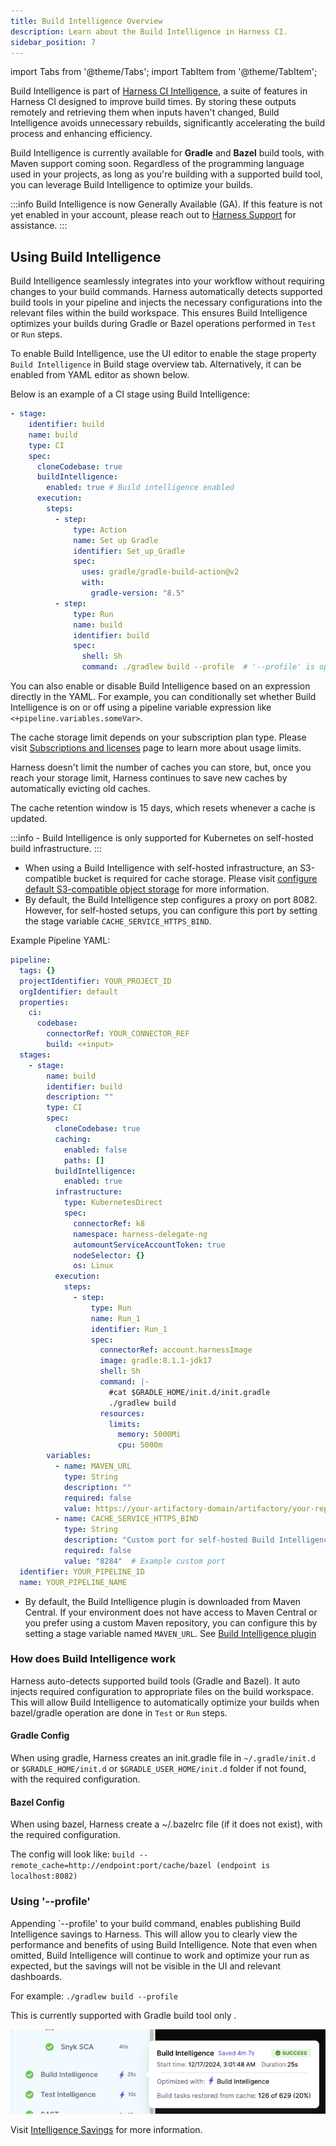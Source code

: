```yaml
---
title: Build Intelligence Overview
description: Learn about the Build Intelligence in Harness CI.
sidebar_position: 7
---
```


import Tabs from '@theme/Tabs';
import TabItem from '@theme/TabItem';

Build Intelligence is part of [Harness CI Intelligence](/docs/continuous-integration/use-ci/harness-ci-intelligence), a suite of features in Harness CI designed to improve build times. By storing these outputs remotely and retrieving them when inputs haven't changed, Build Intelligence avoids unnecessary rebuilds, significantly accelerating the build process and enhancing efficiency.

Build Intelligence is currently available for **Gradle** and **Bazel** build tools, with Maven support coming soon. Regardless of the programming language used in your projects, as long as you're building with a supported build tool, you can leverage Build Intelligence to optimize your builds.

:::info
Build Intelligence is now Generally Available (GA). 
If this feature is not yet enabled in your account, please reach out to [Harness Support](mailto:support@harness.io) for assistance.
:::

 
## Using Build Intelligence
Build Intelligence seamlessly integrates into your workflow without requiring changes to your build commands. Harness automatically detects supported build tools in your pipeline and injects the necessary configurations into the relevant files within the build workspace. This ensures Build Intelligence optimizes your builds during Gradle or Bazel operations performed in `Test` or `Run` steps. 

To enable Build Intelligence, use the UI editor to enable the stage property `Build Intelligence` in Build stage overview tab. Alternatively, it can be enabled from YAML editor as shown below.


Below is an example of a CI stage using Build Intelligence: 

```YAML
- stage:
    identifier: build
    name: build
    type: CI
    spec:
      cloneCodebase: true
      buildIntelligence: 
        enabled: true # Build intelligence enabled
      execution:
        steps:
          - step:
              type: Action
              name: Set up Gradle
              identifier: Set_up_Gradle
              spec:
                uses: gradle/gradle-build-action@v2
                with:
                  gradle-version: "8.5"
          - step:
              type: Run
              name: build
              identifier: build
              spec:
                shell: Sh
                command: ./gradlew build --profile  # '--profile' is optional but advised for gradle
```

You can also enable or disable Build Intelligence based on an expression directly in the YAML. For example, you can conditionally set whether Build Intelligence is on or off using a pipeline variable expression like `<+pipeline.variables.someVar>`.

<Tabs>
  <TabItem value="Cloud" label="Harness Cloud" default>


The cache storage limit depends on your subscription plan type. Please visit [Subscriptions and licenses](/docs/continuous-integration/get-started/ci-subscription-mgmt.md#usage-limits) page to learn more about usage limits.

Harness doesn't limit the number of caches you can store, but, once you reach your storage limit, Harness continues to save new caches by automatically evicting old caches.

The cache retention window is 15 days, which resets whenever a cache is updated.



  </TabItem>


  <TabItem value="Self Hosted" label="Self Hosted" default>
  :::info
    - Build Intelligence is only supported for Kubernetes on self-hosted build infrastructure. 
  :::

  - When using a Build Intelligence with self-hosted infrastructure, an S3-compatible bucket is required for cache storage. Please visit [configure default S3-compatible object storage](/docs/platform/settings/default-settings.md#continuous-integration) for more information.
  - By default, the Build Intelligence step configures a proxy on port 8082. However, for self-hosted setups, you can configure this port by setting the stage variable `CACHE_SERVICE_HTTPS_BIND`.

Example Pipeline YAML:

```YAML
pipeline:
  tags: {}
  projectIdentifier: YOUR_PROJECT_ID
  orgIdentifier: default
  properties:
    ci:
      codebase:
        connectorRef: YOUR_CONNECTOR_REF
        build: <+input>
  stages:
    - stage:
        name: build
        identifier: build
        description: ""
        type: CI
        spec:
          cloneCodebase: true
          caching:
            enabled: false
            paths: []
          buildIntelligence:
            enabled: true
          infrastructure:
            type: KubernetesDirect
            spec:
              connectorRef: k8
              namespace: harness-delegate-ng
              automountServiceAccountToken: true
              nodeSelector: {}
              os: Linux
          execution:
            steps:
              - step:
                  type: Run
                  name: Run_1
                  identifier: Run_1
                  spec:
                    connectorRef: account.harnessImage
                    image: gradle:8.1.1-jdk17
                    shell: Sh
                    command: |-
                      #cat $GRADLE_HOME/init.d/init.gradle
                      ./gradlew build
                    resources:
                      limits:
                        memory: 5000Mi
                        cpu: 5000m
        variables:
          - name: MAVEN_URL
            type: String
            description: ""
            required: false
            value: https://your-artifactory-domain/artifactory/your-repository/
          - name: CACHE_SERVICE_HTTPS_BIND
            type: String
            description: "Custom port for self-hosted Build Intelligence proxy"
            required: false
            value: "8284"  # Example custom port
  identifier: YOUR_PIPELINE_ID
  name: YOUR_PIPELINE_NAME
```

  - By default, the Build Intelligence plugin is downloaded from Maven Central. If your environment does not have access to Maven Central or you prefer using a custom Maven repository, you can configure this by setting a stage variable named `MAVEN_URL`. See [Build Intelligence plugin](https://central.sonatype.com/artifact/io.harness/gradle-cache/overview ) 



  </TabItem>
</Tabs>



### How does Build Intelligence work 
Harness auto-detects supported build tools (Gradle and Bazel). It auto injects required configuration to appropriate files on the build workspace. This will allow Build Intelligence to automatically optimize your builds when bazel/gradle operation are done in `Test` or `Run` steps. 


#### Gradle Config
When using gradle, Harness creates an init.gradle file in `~/.gradle/init.d` or `$GRADLE_HOME/init.d` or `$GRADLE_USER_HOME/init.d` folder if not found, with the required configuration. 

#### Bazel Config
When using bazel, Harness create a ~/.bazelrc file (if it does not exist), with the required configuration. 

The config will look like:
`build --remote_cache=http://endpoint:port/cache/bazel (endpoint is localhost:8082)`

### Using '--profile'
Appending `--profile' to your build command, enables publishing Build Intelligence savings to Harness. This will allow you to clearly view the performance and benefits of using Build Intelligence. Note that even when omitted, Build Intelligence will continue to work and optimize your run as expected, but the savings will not be visible in the UI and relevant dashboards.

For example:  `./gradlew build --profile`


This is currently supported with Gradle build tool only . 

![Build Intelligence Savings](./static/build-intelligence-savings.png)

Visit [Intelligence Savings](/docs/continuous-integration/use-ci/harness-ci-intelligence#intelligence-savings) for more information.
